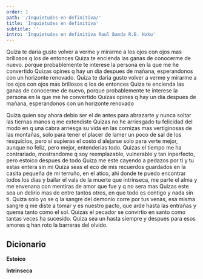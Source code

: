 ```yaml
---
order: 1
path: '/Inquietudes-en-definitiva/'
title: 'Inquietudes en definitiva'
subtitle: ''
intro: 'Inquietudes en definitiva Raul Banda R.B. Haku'
---
```


Quiza te daria gusto volver a verme y mirarme a los ojos con ojos mas brillosos q los de entonces
Quiza te encienda las ganas de conocerme de nuevo. 
porque probablemente te interese la persona en la que me he convertido
Quizas opines q hay un dia despues de mañana, esperandonos con un horizonte renovado.
Quiza te daria gusto volver a verme y mirarme a los ojos con ojos mas brillosos q los de entonces
Quiza te encienda las ganas de conocerme de nuevo, porque probablemente te interese la persona en la que me he convertido
Quizas opines q hay un dia despues de mañana, esperandonos con un horizonte renovado

Quiza quien soy ahora debio ser el de antes para abrazarte y nunca soltar las tiernas manos q me extendiste
Quizas no he arriesgado tu felicidad del modo en q una cabra arriesga su vida en las cornizas mas vertiginosas de las montañas, solo para tener el placer de lamer un poco de sal de los resquicios, pero si supieras el costo d alejarse solo para verte mejor, aunque no feliz, pero mejor, entenderias todo.
Quizas el tiempo me ha contrariado, mostrandome q soy reemplazable, vulnerable y tan inperfecto, pero estoico despues de todo
Quiza me este cayendo a pedazos por ti y tu estas entera sin mi
Quiza seas el eco de mis recuerdos guardados en la casita pequeña de mi terruño, en el atico, ahi donde te puedo encontrar todos los dias y bailar el vals de la muerte que intrinseca, me parte el alma y me envenana con mentiras de amor que fue y q no sera mas
Quizas este sea un delirio mas de entre tantos otros, en que todo es contigo y nada sin ti.
Quiza solo yo se q la sangre del demonio corre por tus venas, esa misma sangre q me diste a tomar y es nuestro pacto, que arde hasta las entrañas y quema tanto como el sol.
Quizas el pecador se convirtio en santo como tantas veces ha sucesido.
Quiza sea un hasta siempre y despues para esos amores q han roto la barreras del olvido.
## Dicionario
**Estoico**

**Intrinseca**